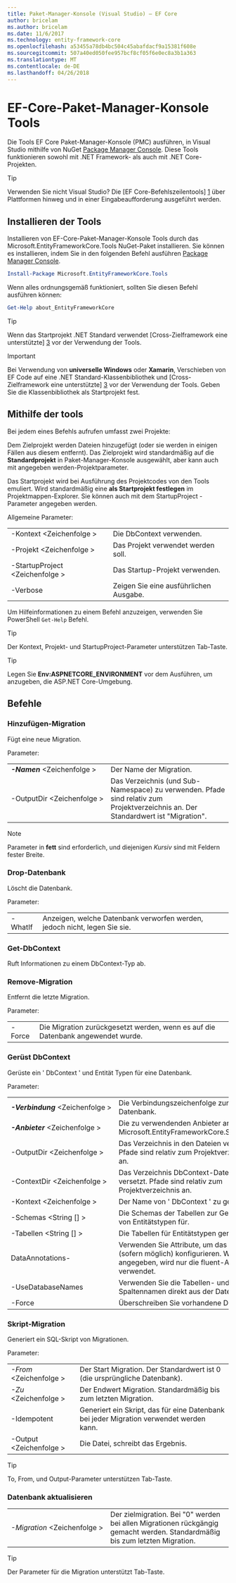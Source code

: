 ```yaml
---
title: Paket-Manager-Konsole (Visual Studio) – EF Core
author: bricelam
ms.author: bricelam
ms.date: 11/6/2017
ms.technology: entity-framework-core
ms.openlocfilehash: a53455a78db4bc504c45abafdacf9a15381f608e
ms.sourcegitcommit: 507a40ed050fee957bcf8cf05f6e0ec8a3b1a363
ms.translationtype: MT
ms.contentlocale: de-DE
ms.lasthandoff: 04/26/2018
---
```

<a name="ef-core-package-manager-console-tools"></a>EF-Core-Paket-Manager-Konsole Tools
=====================================
Die Tools EF Core Paket-Manager-Konsole (PMC) ausführen, in Visual Studio mithilfe von NuGet [Package Manager Console][2].
Diese Tools funktionieren sowohl mit .NET Framework- als auch mit .NET Core-Projekten.

> [!TIP]
> Verwenden Sie nicht Visual Studio? Die [EF Core-Befehlszeilentools] [ 1] über Plattformen hinweg und in einer Eingabeaufforderung ausgeführt werden.

<a name="installing-the-tools"></a>Installieren der Tools
--------------------
Installieren von EF-Core-Paket-Manager-Konsole Tools durch das Microsoft.EntityFrameworkCore.Tools NuGet-Paket installieren.
Sie können es installieren, indem Sie in den folgenden Befehl ausführen [Package Manager Console][2].

``` powershell
Install-Package Microsoft.EntityFrameworkCore.Tools
```

Wenn alles ordnungsgemäß funktioniert, sollten Sie diesen Befehl ausführen können:

``` powershell
Get-Help about_EntityFrameworkCore
```
> [!TIP]
> Wenn das Startprojekt .NET Standard verwendet [Cross-Zielframework eine unterstützte] [ 3] vor der Verwendung der Tools.

> [!IMPORTANT]
> Bei Verwendung von **universelle Windows** oder **Xamarin**, Verschieben von EF Code auf eine .NET Standard-Klassenbibliothek und [Cross-Zielframework eine unterstützte] [ 3] vor der Verwendung der Tools. Geben Sie die Klassenbibliothek als Startprojekt fest.

<a name="using-the-tools"></a>Mithilfe der tools
---------------
Bei jedem eines Befehls aufrufen umfasst zwei Projekte:

Dem Zielprojekt werden Dateien hinzugefügt (oder sie werden in einigen Fällen aus diesem entfernt). Das Zielprojekt wird standardmäßig auf die **Standardprojekt** in Paket-Manager-Konsole ausgewählt, aber kann auch mit angegeben werden-Projektparameter.

Das Startprojekt wird bei Ausführung des Projektcodes von den Tools emuliert. Wird standardmäßig eine **als Startprojekt festlegen** im Projektmappen-Explorer. Sie können auch mit dem StartupProject - Parameter angegeben werden.

Allgemeine Parameter:

|                           |                             |
|:--------------------------|:----------------------------|
| -Kontext \<Zeichenfolge >        | Die DbContext verwenden.       |
| -Projekt \<Zeichenfolge >        | Das Projekt verwendet werden soll.         |
| -StartupProject \<Zeichenfolge > | Das Startup-Projekt verwenden. |
| -Verbose                  | Zeigen Sie eine ausführlichen Ausgabe.        |

Um Hilfeinformationen zu einem Befehl anzuzeigen, verwenden Sie PowerShell `Get-Help` Befehl.

> [!TIP]
> Der Kontext, Projekt- und StartupProject-Parameter unterstützen Tab-Taste.

> [!TIP]
> Legen Sie **Env:ASPNETCORE_ENVIRONMENT** vor dem Ausführen, um anzugeben, die ASP.NET Core-Umgebung.

<a name="commands"></a>Befehle
--------

### <a name="add-migration"></a>Hinzufügen-Migration

Fügt eine neue Migration.

Parameter:

|                                   |                                                                                                                  |
|:----------------------------------|:-----------------------------------------------------------------------------------------------------------------|
| ***-Namen*** \<Zeichenfolge >             | Der Name der Migration.                                                                                       |
| <nobr>-OutputDir \<Zeichenfolge ></nobr> | Das Verzeichnis (und Sub-Namespace) zu verwenden. Pfade sind relativ zum Projektverzeichnis an. Der Standardwert ist "Migration". |

> [!NOTE]
> Parameter in **fett** sind erforderlich, und diejenigen *Kursiv* sind mit Feldern fester Breite.

### <a name="drop-database"></a>Drop-Datenbank

Löscht die Datenbank.

Parameter:

|         |                                                          |
|:--------|:---------------------------------------------------------|
| -WhatIf | Anzeigen, welche Datenbank verworfen werden, jedoch nicht, legen Sie sie. |

### <a name="get-dbcontext"></a>Get-DbContext

Ruft Informationen zu einem DbContext-Typ ab.

### <a name="remove-migration"></a>Remove-Migration

Entfernt die letzte Migration.

Parameter:

|        |                                                              |
|:-------|:-------------------------------------------------------------|
| -Force | Die Migration zurückgesetzt werden, wenn es auf die Datenbank angewendet wurde. |

### <a name="scaffold-dbcontext"></a>Gerüst DbContext

Gerüste ein ' DbContext ' und Entität Typen für eine Datenbank.

Parameter:

|                                          |                                                                                                  |
|:-----------------------------------------|:-------------------------------------------------------------------------------------------------|
| <nobr>***-Verbindung*** \<Zeichenfolge ></nobr> | Die Verbindungszeichenfolge zur Datenbank.                                                           |
| ***-Anbieter*** \<Zeichenfolge >                | Die zu verwendenden Anbieter an. (z. B. Microsoft.EntityFrameworkCore.SqlServer)                              |
| -OutputDir \<Zeichenfolge >                     | Das Verzeichnis in den Dateien versetzt. Pfade sind relativ zum Projektverzeichnis an.                      |
| -ContextDir \<Zeichenfolge >                    | Das Verzeichnis DbContext-Datei in den versetzt. Pfade sind relativ zum Projektverzeichnis an.             |
| -Kontext \<Zeichenfolge >                       | Der Name von ' DbContext ' zu generieren.                                                           |
| -Schemas \<String [] >                     | Die Schemas der Tabellen zur Generierung von Entitätstypen für.                                              |
| -Tabellen \<String [] >                      | Die Tabellen für Entitätstypen generieren.                                                         |
| DataAnnotations-                         | Verwenden Sie Attribute, um das Modell (sofern möglich) konfigurieren. Wenn nicht angegeben, wird nur die fluent-API verwendet. |
| -UseDatabaseNames                        | Verwenden Sie die Tabellen- und Spaltennamen direkt aus der Datenbank.                                           |
| -Force                                   | Überschreiben Sie vorhandene Dateien.                                                                        |

### <a name="script-migration"></a>Skript-Migration

Generiert ein SQL-Skript von Migrationen.

Parameter:

|                   |                                                                    |
|:------------------|:-------------------------------------------------------------------|
| *-From* \<Zeichenfolge > | Der Start Migration. Der Standardwert ist 0 (die ursprüngliche Datenbank).      |
| *-Zu* \<Zeichenfolge >   | Der Endwert Migration. Standardmäßig bis zum letzten Migration.              |
| -Idempotent       | Generiert ein Skript, das für eine Datenbank bei jeder Migration verwendet werden kann. |
| -Output \<Zeichenfolge > | Die Datei, schreibt das Ergebnis.                                   |

> [!TIP]
> To, From, und Output-Parameter unterstützen Tab-Taste.

### <a name="update-database"></a>Datenbank aktualisieren

|                                     |                                                                                                |
|:------------------------------------|:-----------------------------------------------------------------------------------------------|
| <nobr>*-Migration* \<Zeichenfolge ></nobr> | Der zielmigration. Bei "0" werden bei allen Migrationen rückgängig gemacht werden. Standardmäßig bis zum letzten Migration. |

> [!TIP]
> Der Parameter für die Migration unterstützt Tab-Taste.


  [1]: dotnet.md
  [2]: https://docs.microsoft.com/nuget/tools/package-manager-console
  [3]: index.md#frameworks
